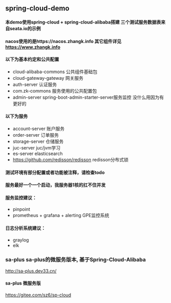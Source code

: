 ## spring-cloud-demo 


#### 本demo使用spring-cloud + spring-cloud-alibaba搭建 三个测试服务数据表来自seata.io的示例
#### nacos使用的是https://nacos.zhangk.info 其它组件详见 https://www.zhangk.info
#### 以下为基本约定和公共配置 
* cloud-alibaba-commons 公共组件基础包 
* cloud-gateway-gateway 网关服务 
* auth-server 认证服务 
* com.zk-commons 服务使用的公共配置包
* admin-server spring-boot-admin-starter-server服务监控 没什么用因为有更好的
#### 以下为服务 
* account-server 账户服务 
* order-server 订单服务 
* storage-server 仓储服务 
* juc-server juc/jvm学习
* es-server elasticsearch
* https://github.com/redisson/redisson redisson分布式锁


#### 测试环境有部分配置或者功能被注释，请检查todo 
#### 服务最好一个一个启动，我服务器1核的扛不住并发


#### 服务监控建议： 
* pinpoint 
* prometheus + grafana + alerting GPE监控系统

#### 日志分析系统建议： 
* graylog 
* elk

### sa-plus sa-plus的微服务版本, 基于Spring-Cloud-Alibaba
http://sa-plus.dev33.cn/
#### sa-plus 微服务版
https://gitee.com/sz6/sp-cloud

